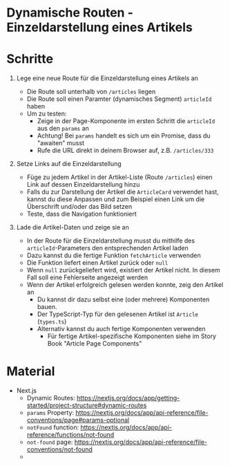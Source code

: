 # Dynamische Routen - Einzeldarstellung eines Artikels

# Schritte

1. Lege eine neue Route für die Einzeldarstellung eines Artikels an
   - Die Route soll unterhalb von `/articles` liegen
   - Die Route soll einen Paramter (dynamisches Segment) `articleId` haben
   - Um zu testen:
     - Zeige in der Page-Komponente im ersten Schritt die `articleId` aus den `params` an
     - Achtung! Bei `params` handelt es sich um ein Promise, dass du "awaiten" musst
     - Rufe die URL direkt in deinem Browser auf, z.B. `/articles/333`
2. Setze Links auf die Einzeldarstellung

   - Füge zu jedem Artikel in der Artikel-Liste (Route `/articles`) einen Link auf dessen Einzeldarstellung hinzu
   - Falls du zur Darstellung der Artikel die `ArticleCard` verwendet hast, kannst du diese Anpassen und
     zum Beispiel einen Link um die Überschrift und/oder das Bild setzen
   - Teste, dass die Navigation funktioniert

3. Lade die Artikel-Daten und zeige sie an
   - In der Route für die Einzeldarstellung musst du mithilfe des `articleId`-Parameters den entsprechenden Artikel laden
   - Dazu kannst du die fertige Funktion `fetchArticle` verwenden
   - Die Funktion liefert einen Artikel zurück oder `null`
   - Wenn `null` zurückgeliefert wird, existiert der Artikel nicht. In diesem Fall soll eine Fehlerseite angezeigt werden
   - Wenn der Artikel erfolgreich gelesen werden konnte, zeig den Artikel an
     - Du kannst dir dazu selbst eine (oder mehrere) Komponenten bauen.
     - Der TypeScript-Typ für den gelesenen Artikel ist `Article` (`types.ts`)
     - Alternativ kannst du auch fertige Komponenten verwenden
       - Für fertige Artikel-spezifische Komponenten siehe im Story Book "Article Page Components"

# Material

- Next.js
  - Dynamic Routes: https://nextjs.org/docs/app/getting-started/project-structure#dynamic-routes
  - `params` Property: https://nextjs.org/docs/app/api-reference/file-conventions/page#params-optional
  - `notFound` function: https://nextjs.org/docs/app/api-reference/functions/not-found
  - `not-found` page: https://nextjs.org/docs/app/api-reference/file-conventions/not-found
  -
